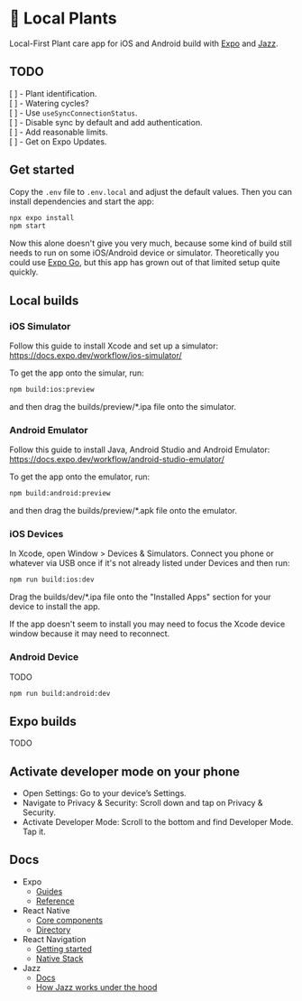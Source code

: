 # 🌱 Local Plants

Local-First Plant care app for iOS and Android build with [Expo](https://expo.dev) and [Jazz](https://jazz.tools).

## TODO

[ ] - Plant identification.  
[ ] - Watering cycles?  
[ ] - Use `useSyncConnectionStatus`.  
[ ] - Disable sync by default and add authentication.  
[ ] - Add reasonable limits.  
[ ] - Get on Expo Updates.  

## Get started

Copy the `.env` file to `.env.local` and adjust the default values.
Then you can install dependencies and start the app:

```bash
npx expo install
npm start
```

Now this alone doesn't give you very much, because some kind of build
still needs to run on some iOS/Android device or simulator.
Theoretically you could use [Expo Go](https://expo.dev/blog/expo-go-vs-development-builds),
but this app has grown out of that limited setup quite quickly.

## Local builds

### iOS Simulator

Follow this guide to install Xcode and set up a simulator:  
https://docs.expo.dev/workflow/ios-simulator/

To get the app onto the simular, run:

```bash
npm build:ios:preview
```

and then drag the builds/preview/*.ipa file onto the simulator.

### Android Emulator

Follow this guide to install Java, Android Studio and Android Emulator:  
https://docs.expo.dev/workflow/android-studio-emulator/

To get the app onto the emulator, run:

```bash
npm build:android:preview
```

and then drag the builds/preview/*.apk file onto the emulator.

### iOS Devices

In Xcode, open Window > Devices & Simulators. Connect you phone or
whatever via USB once if it's not already listed under Devices and
then run:

```bash
npm run build:ios:dev
```

Drag the builds/dev/*.ipa file onto the "Installed Apps" section
for your device to install the app.

If the app doesn't seem to install you may need to focus the Xcode
device window because it may need to reconnect.

### Android Device

TODO

```bash
npm run build:android:dev
```

## Expo builds

TODO

##  Activate developer mode on your phone

- Open Settings: Go to your device’s Settings.
- Navigate to Privacy & Security: Scroll down and tap on Privacy & Security.
- Activate Developer Mode: Scroll to the bottom and find Developer Mode. Tap it.

## Docs

- Expo
  - [Guides](https://docs.expo.dev/guides/overview/)
  - [Reference](https://docs.expo.dev/versions/latest/)
- React Native
  - [Core components](https://reactnative.dev/docs/components-and-apis)
  - [Directory](https://reactnative.directory)
- React Navigation
  - [Getting started](https://reactnavigation.org/docs/getting-started)
  - [Native Stack](https://reactnavigation.org/docs/native-stack-navigator)
- Jazz
  - [Docs](https://jazz.tools/docs/react-native-expo)
  - [How Jazz works under the hood](https://www.youtube.com/watch?v=ddBPPAYvd1Y)
